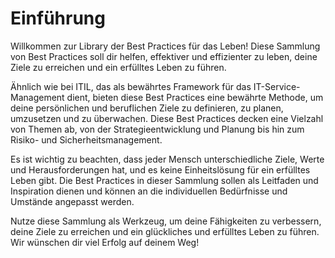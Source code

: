 # Einführung
Willkommen zur Library der Best Practices für das Leben! Diese Sammlung von Best Practices soll dir helfen, effektiver und effizienter zu leben, deine Ziele zu erreichen und ein erfülltes Leben zu führen.

Ähnlich wie bei ITIL, das als bewährtes Framework für das IT-Service-Management dient, bieten diese Best Practices eine bewährte Methode, um deine persönlichen und beruflichen Ziele zu definieren, zu planen, umzusetzen und zu überwachen. Diese Best Practices decken eine Vielzahl von Themen ab, von der Strategieentwicklung und Planung bis hin zum Risiko- und Sicherheitsmanagement.

Es ist wichtig zu beachten, dass jeder Mensch unterschiedliche Ziele, Werte und Herausforderungen hat, und es keine Einheitslösung für ein erfülltes Leben gibt. Die Best Practices in dieser Sammlung sollen als Leitfaden und Inspiration dienen und können an die individuellen Bedürfnisse und Umstände angepasst werden.

Nutze diese Sammlung als Werkzeug, um deine Fähigkeiten zu verbessern, deine Ziele zu erreichen und ein glückliches und erfülltes Leben zu führen. Wir wünschen dir viel Erfolg auf deinem Weg!